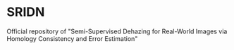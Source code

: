 # SRIDN
Official repository of "Semi-Supervised Dehazing for Real-World Images via Homology Consistency and Error Estimation"
